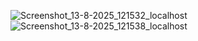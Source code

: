 ![Screenshot_13-8-2025_121532_localhost](https://github.com/user-attachments/assets/d67a879b-ba66-4570-afe3-ca77bf3dc4d5)
![Screenshot_13-8-2025_121538_localhost](https://github.com/user-attachments/assets/7d68d469-159f-4346-a456-c57dd776b704)
